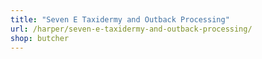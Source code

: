 ```yaml
---
title: "Seven E Taxidermy and Outback Processing"
url: /harper/seven-e-taxidermy-and-outback-processing/
shop: butcher
---
```

